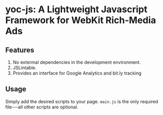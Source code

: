 # yoc-js: A Lightweight Javascript Framework for WebKit Rich-Media Ads

## Features
1. No extermal dependencies 
in the development environment.
2. JSLintable.
3. Provides an interface for Google Analytics and bit.ly tracking

## Usage
Simply add the desired scripts to your page. `main.js` is the only
required file---all other scripts are optional.
